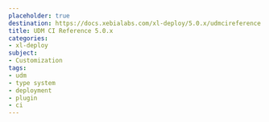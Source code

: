 ```yaml
---
placeholder: true
destination: https://docs.xebialabs.com/xl-deploy/5.0.x/udmcireference.html
title: UDM CI Reference 5.0.x
categories: 
- xl-deploy
subject:
- Customization
tags:
- udm
- type system
- deployment
- plugin
- ci
---
```



